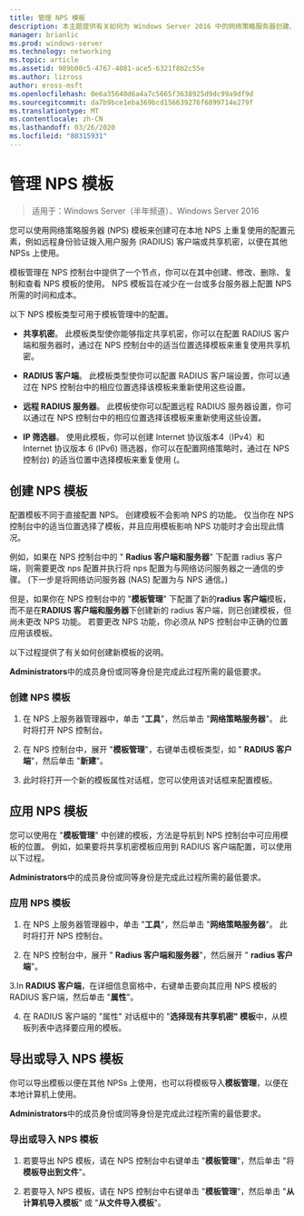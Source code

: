 ```yaml
---
title: 管理 NPS 模板
description: 本主题提供有关如何为 Windows Server 2016 中的网络策略服务器创建、应用、导出和导入 NPS 模板的说明。
manager: brianlic
ms.prod: windows-server
ms.technology: networking
ms.topic: article
ms.assetid: 989b00c5-4767-4081-ace5-6321f8b2c55e
ms.author: lizross
author: eross-msft
ms.openlocfilehash: 0e6a35640d6a4a7c5665f3638925d9dc99a9df9d
ms.sourcegitcommit: da7b9bce1eba369bcd156639276f6899714e279f
ms.translationtype: MT
ms.contentlocale: zh-CN
ms.lasthandoff: 03/26/2020
ms.locfileid: "80315931"
---
```

# <a name="manage-nps-templates"></a>管理 NPS 模板

>适用于：Windows Server（半年频道）、Windows Server 2016

您可以使用网络策略服务器 \(NPS\) 模板来创建可在本地 NPS 上重复使用的配置元素，例如远程身份验证拨入用户服务 \(RADIUS\) 客户端或共享机密，以便在其他 NPSs 上使用。 

模板管理在 NPS 控制台中提供了一个节点，你可以在其中创建、修改、删除、复制和查看 NPS 模板的使用。 NPS 模板旨在减少在一台或多台服务器上配置 NPS 所需的时间和成本。

以下 NPS 模板类型可用于模板管理中的配置。

- **共享机密**。 此模板类型使你能够指定共享机密，你可以在配置 RADIUS 客户端和服务器时，通过在 NPS 控制台中的适当位置选择模板来重复使用共享机密。 

- **RADIUS 客户端**。 此模板类型使你可以配置 RADIUS 客户端设置，你可以通过在 NPS 控制台中的相应位置选择该模板来重新使用这些设置。

- **远程 RADIUS 服务器**。 此模板使你可以配置远程 RADIUS 服务器设置，你可以通过在 NPS 控制台中的相应位置选择该模板来重新使用这些设置。 

- **IP 筛选器**。 使用此模板，你可以创建 Internet 协议版本4（IPv4）和 Internet 协议版本 6 \(IPv6\) 筛选器，你可以在配置网络策略时，通过在 NPS 控制台\) 的适当位置中选择模板来重复使用 \(。

## <a name="create-an-nps-template"></a>创建 NPS 模板

配置模板不同于直接配置 NPS。 创建模板不会影响 NPS 的功能。 仅当你在 NPS 控制台中的适当位置选择了模板，并且应用模板影响 NPS 功能时才会出现此情况。 

例如，如果在 NPS 控制台中的 " **Radius 客户端和服务器**" 下配置 radius 客户端，则需要更改 nps 配置并执行将 nps 配置为与网络访问服务器之一通信的步骤。 \(下一步是将网络访问服务器 \(NAS\) 配置为与 NPS 通信。\) 

但是，如果你在 NPS 控制台中的 "**模板管理**" 下配置了新的**radius 客户端**模板，而不是在**RADIUS 客户端和服务器**下创建新的 radius 客户端，则已创建模板，但尚未更改 NPS 功能。 若要更改 NPS 功能，你必须从 NPS 控制台中正确的位置应用该模板。

以下过程提供了有关如何创建新模板的说明。

**Administrators**中的成员身份或同等身份是完成此过程所需的最低要求。

### <a name="to-create-an-nps-template"></a>创建 NPS 模板


1. 在 NPS 上服务器管理器中，单击 "**工具**"，然后单击 "**网络策略服务器**"。 此时将打开 NPS 控制台。 

2. 在 NPS 控制台中，展开 "**模板管理**"，右键单击模板类型，如 " **RADIUS 客户端**"，然后单击 "**新建**"。

3. 此时将打开一个新的模板属性对话框，您可以使用该对话框来配置模板。

## <a name="apply-an-nps-template"></a>应用 NPS 模板

您可以使用在 "**模板管理**" 中创建的模板，方法是导航到 NPS 控制台中可应用模板的位置。 例如，如果要将共享机密模板应用到 RADIUS 客户端配置，可以使用以下过程。

**Administrators**中的成员身份或同等身份是完成此过程所需的最低要求。

### <a name="to-apply-an-nps-template"></a>应用 NPS 模板

1. 在 NPS 上服务器管理器中，单击 "**工具**"，然后单击 "**网络策略服务器**"。 此时将打开 NPS 控制台。

2. 在 NPS 控制台中，展开 " **Radius 客户端和服务器**"，然后展开 " **radius 客户端**"。

3.In **RADIUS 客户端**，在详细信息窗格中，右键单击要向其应用 NPS 模板的 RADIUS 客户端，然后单击 "**属性**"。

4. 在 RADIUS 客户端的 "属性" 对话框中的 "**选择现有共享机密" 模板**中，从模板列表中选择要应用的模板。

## <a name="export-or-import-nps-templates"></a>导出或导入 NPS 模板

你可以导出模板以便在其他 NPSs 上使用，也可以将模板导入**模板管理**，以便在本地计算机上使用。 

**Administrators**中的成员身份或同等身份是完成此过程所需的最低要求。

### <a name="to-export-or-import-nps-templates"></a>导出或导入 NPS 模板

1. 若要导出 NPS 模板，请在 NPS 控制台中右键单击 "**模板管理**"，然后单击 "将**模板导出到文件**"。

2. 若要导入 NPS 模板，请在 NPS 控制台中右键单击 "**模板管理**"，然后单击 "**从计算机导入模板**" 或 "**从文件导入模板**"。


